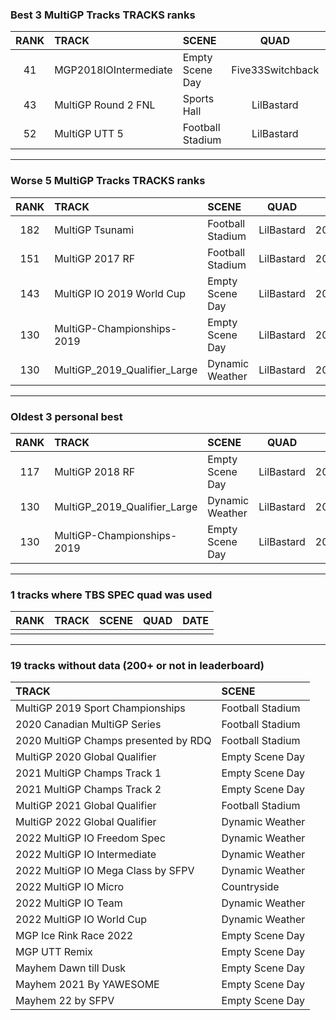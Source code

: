 ### Best 3 MultiGP Tracks TRACKS ranks
|RANK|TRACK|SCENE|QUAD|DATE|
|:---:|:---|:---|:---:|:---:|
|41|MGP2018IOIntermediate|Empty Scene Day|Five33Switchback|2022/02/13|
|43|MultiGP Round 2 FNL|Sports Hall|LilBastard|2020/07/11|
|52|MultiGP UTT 5|Football Stadium|LilBastard|2020/07/11|
---
### Worse 5 MultiGP Tracks TRACKS ranks
|RANK|TRACK|SCENE|QUAD|DATE|
|:---:|:---|:---|:---:|:---:|
|182|MultiGP Tsunami|Football Stadium|LilBastard|2020/07/07|
|151|MultiGP 2017 RF|Football Stadium|LilBastard|2020/07/11|
|143|MultiGP IO 2019 World Cup|Empty Scene Day|LilBastard|2021/02/20|
|130|MultiGP-Championships-2019|Empty Scene Day|LilBastard|2020/07/05|
|130|MultiGP_2019_Qualifier_Large|Dynamic Weather|LilBastard|2020/06/26|
---
### Oldest 3 personal best
|RANK|TRACK|SCENE|QUAD|DATE|
|:---:|:---|:---|:---:|:---:|
|117|MultiGP 2018 RF|Empty Scene Day|LilBastard|2020/05/12|
|130|MultiGP_2019_Qualifier_Large|Dynamic Weather|LilBastard|2020/06/26|
|130|MultiGP-Championships-2019|Empty Scene Day|LilBastard|2020/07/05|
---
### 1 tracks where TBS SPEC quad was used
|RANK|TRACK|SCENE|QUAD|DATE|
|:---:|:---|:---|:---:|:---:|
||||||
---
### 19 tracks without data (200+ or not in leaderboard)
|TRACK|SCENE|
|:---|:---|
|MultiGP 2019 Sport Championships|Football Stadium|
|2020 Canadian MultiGP Series|Football Stadium|
|2020 MultiGP Champs presented by RDQ|Football Stadium|
|MultiGP 2020 Global Qualifier|Empty Scene Day|
|2021 MultiGP Champs Track 1|Empty Scene Day|
|2021 MultiGP Champs Track 2|Empty Scene Day|
|MultiGP 2021 Global Qualifier|Football Stadium|
|MultiGP 2022 Global Qualifier|Dynamic Weather|
|2022 MultiGP IO Freedom Spec|Dynamic Weather|
|2022 MultiGP IO Intermediate|Dynamic Weather|
|2022 MultiGP IO Mega Class by SFPV|Dynamic Weather|
|2022 MultiGP IO Micro|Countryside|
|2022 MultiGP IO Team|Dynamic Weather|
|2022 MultiGP IO World Cup|Dynamic Weather|
|MGP Ice Rink Race 2022|Empty Scene Day|
|MGP UTT Remix|Empty Scene Day|
|Mayhem Dawn till Dusk|Empty Scene Day|
|Mayhem 2021 By YAWESOME|Empty Scene Day|
|Mayhem 22 by SFPV|Empty Scene Day|
